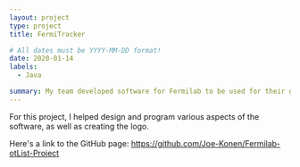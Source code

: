 ```yaml
---
layout: project
type: project
title: FermiTracker

# All dates must be YYYY-MM-DD format!
date: 2020-01-14
labels:
  - Java

summary: My team developed software for Fermilab to be used for their grounds crew to track their hours and if any of them reached overtime.
---
```


For this project, I helped design and program various aspects of the software, as well as creating the logo.

Here's a link to the GitHub page: https://github.com/Joe-Konen/Fermilab-otList-Project

